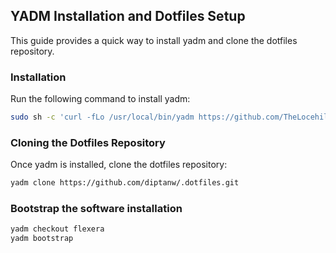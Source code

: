 ## YADM Installation and Dotfiles Setup

This guide provides a quick way to install yadm and clone the dotfiles repository.

### Installation

Run the following command to install yadm:

```bash
sudo sh -c 'curl -fLo /usr/local/bin/yadm https://github.com/TheLocehiliosan/yadm/raw/master/yadm && chmod a+x /usr/local/bin/yadm'
```

### Cloning the Dotfiles Repository

Once yadm is installed, clone the dotfiles repository:

```bash
yadm clone https://github.com/diptanw/.dotfiles.git
```

### Bootstrap the software installation

```bash
yadm checkout flexera
yadm bootstrap
```




